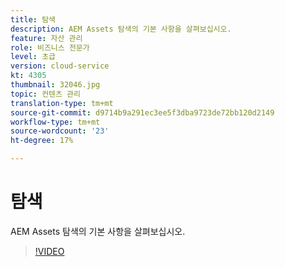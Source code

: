 ```yaml
---
title: 탐색
description: AEM Assets 탐색의 기본 사항을 살펴보십시오.
feature: 자산 관리
role: 비즈니스 전문가
level: 초급
version: cloud-service
kt: 4305
thumbnail: 32046.jpg
topic: 컨텐츠 관리
translation-type: tm+mt
source-git-commit: d9714b9a291ec3ee5f3dba9723de72bb120d2149
workflow-type: tm+mt
source-wordcount: '23'
ht-degree: 17%

---
```



# 탐색

AEM Assets 탐색의 기본 사항을 살펴보십시오.

>[!VIDEO](https://video.tv.adobe.com/v/32046/?quality=12&learn=on&hidetitle=true)